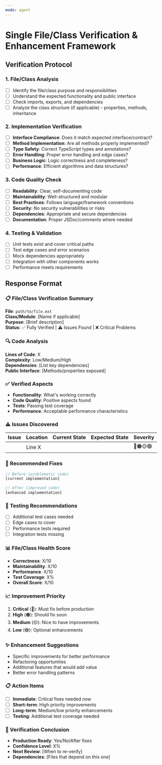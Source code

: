 ```yaml
---
mode: agent
---
```

# Single File/Class Verification & Enhancement Framework

## Verification Protocol

### 1. File/Class Analysis
- [ ] Identify the file/class purpose and responsibilities
- [ ] Understand the expected functionality and public interface
- [ ] Check imports, exports, and dependencies
- [ ] Analyze the class structure (if applicable) - properties, methods, inheritance

### 2. Implementation Verification
- [ ] **Interface Compliance**: Does it match expected interface/contract?
- [ ] **Method Implementation**: Are all methods properly implemented?
- [ ] **Type Safety**: Correct TypeScript types and annotations?
- [ ] **Error Handling**: Proper error handling and edge cases?
- [ ] **Business Logic**: Logic correctness and completeness?
- [ ] **Performance**: Efficient algorithms and data structures?

### 3. Code Quality Check
- [ ] **Readability**: Clear, self-documenting code
- [ ] **Maintainability**: Well-structured and modular
- [ ] **Best Practices**: Follows language/framework conventions
- [ ] **Security**: No security vulnerabilities or risks
- [ ] **Dependencies**: Appropriate and secure dependencies
- [ ] **Documentation**: Proper JSDoc/comments where needed

### 4. Testing & Validation
- [ ] Unit tests exist and cover critical paths
- [ ] Test edge cases and error scenarios
- [ ] Mock dependencies appropriately
- [ ] Integration with other components works
- [ ] Performance meets requirements

## Response Format

### 📋 File/Class Verification Summary
**File**: `path/to/file.ext`  
**Class/Module**: [Name if applicable]  
**Purpose**: [Brief description]  
**Status**: ✅ Fully Verified | ⚠️ Issues Found | ❌ Critical Problems

### 🔍 Code Analysis
**Lines of Code**: X  
**Complexity**: Low/Medium/High  
**Dependencies**: [List key dependencies]  
**Public Interface**: [Methods/properties exposed]

### ✅ Verified Aspects
- **Functionality**: What's working correctly
- **Code Quality**: Positive aspects found
- **Tests**: Passing test coverage
- **Performance**: Acceptable performance characteristics

### ⚠️ Issues Discovered
| Issue | Location | Current State | Expected State | Severity |
|-------|----------|--------------|----------------|----------|
| | Line X | | | 🔴🟠🟡🟢 |

### 🔧 Recommended Fixes
```typescript
// Before (problematic code)
[current implementation]

// After (improved code)
[enhanced implementation]
```

### 🧪 Testing Recommendations
- [ ] Additional test cases needed
- [ ] Edge cases to cover
- [ ] Performance tests required
- [ ] Integration tests missing

### 📊 File/Class Health Score
- **Correctness**: X/10
- **Maintainability**: X/10  
- **Performance**: X/10
- **Test Coverage**: X%
- **Overall Score**: X/10

### 📈 Improvement Priority
1. **Critical** (🔴): Must fix before production
2. **High** (🟠): Should fix soon
3. **Medium** (🟡): Nice to have improvements
4. **Low** (🟢): Optional enhancements

### ✨ Enhancement Suggestions
- Specific improvements for better performance
- Refactoring opportunities
- Additional features that would add value
- Better error handling patterns

### 📋 Action Items
- [ ] **Immediate**: Critical fixes needed now
- [ ] **Short-term**: High priority improvements
- [ ] **Long-term**: Medium/low priority enhancements
- [ ] **Testing**: Additional test coverage needed

### 🏁 Verification Conclusion
- **Production Ready**: Yes/No/After fixes
- **Confidence Level**: X%
- **Next Review**: [When to re-verify]
- **Dependencies**: [Files that depend on this one]

